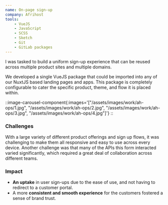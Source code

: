 ```yaml
---
name: On-page sign-up
company: Afrihost
tools:
    - VueJS
    - JavaScript
    - SCSS
    - Sketch
    - Git
    - GitLab packages 
---
```

I was tasked to build a uniform sign-up experience that can be reused across multiple product sites and multiple domains.

We developed a single VueJS package that could be imported into any of our NuxtJS based landing pages and apps. This package is completely configurable to cater the specific product, theme, and flow it is placed within.

::image-carousel-component{:images='["/assets/images/work/ah-ops/1.jpg", "/assets/images/work/ah-ops/2.jpg", "/assets/images/work/ah-ops/3.jpg", "/assets/images/work/ah-ops/4.jpg"]'}
::

### Challenges
With a large variety of different product offerings and sign up flows, it was challenging to make them all responsive and easy to use across every device. Another challenge was that many of the APIs this form interacted varied significantly, which required a great deal of collaboration across different teams.

### Impact
- **An uptake** in user sign-ups due to the ease of use, and not having to redirect to a customer portal. 
- A more **consistent and smooth experience** for the customers fostered a sense of brand trust.